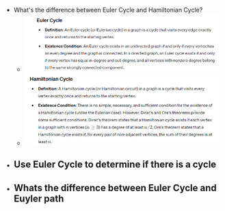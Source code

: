 - What's the difference between Euler Cycle and Hamiltonian Cycle?
	- ![image.png](../assets/image_1716267482195_0.png)
	- ![image.png](../assets/image_1716267489965_0.png)
- Use Euler Cycle to determine if there is a cycle
	-
- Whats the difference between Euler Cycle and Euyler path
	-
